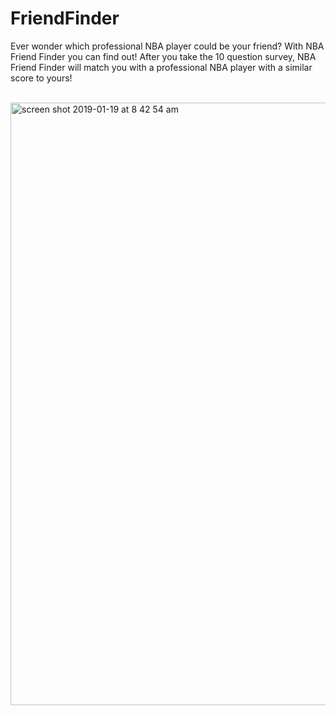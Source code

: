 # FriendFinder

Ever wonder which professional NBA player could be your friend? With NBA Friend Finder you can find out! After you take the 10 question survey, NBA Friend Finder will match you with a professional NBA player with a similar score to yours!

<br>

<img width="964" alt="screen shot 2019-01-19 at 8 42 54 am" src="https://user-images.githubusercontent.com/43193434/51428315-fb4bc700-1bc7-11e9-83ba-947f3e31cbe0.png">
